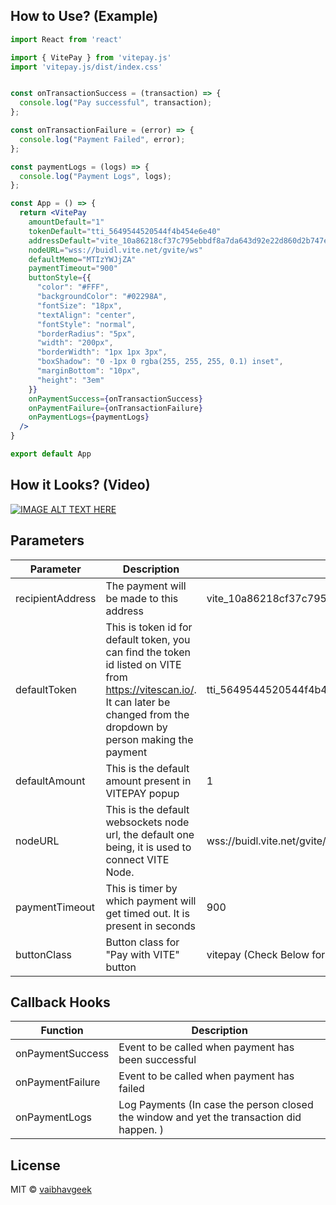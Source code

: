 

## How to Use? (Example)

```jsx
import React from 'react'

import { VitePay } from 'vitepay.js'
import 'vitepay.js/dist/index.css'


const onTransactionSuccess = (transaction) => {
  console.log("Pay successful", transaction);
};

const onTransactionFailure = (error) => {
  console.log("Payment Failed", error);
};

const paymentLogs = (logs) => {
  console.log("Payment Logs", logs);
};

const App = () => {
  return <VitePay
    amountDefault="1"
    tokenDefault="tti_5649544520544f4b454e6e40"
    addressDefault="vite_10a86218cf37c795ebbdf8a7da643d92e22d860d2b747e049e"
    nodeURL="wss://buidl.vite.net/gvite/ws"
    defaultMemo="MTIzYWJjZA"
    paymentTimeout="900"
    buttonStyle={{
      "color": "#FFF",
      "backgroundColor": "#02298A",
      "fontSize": "18px",
      "textAlign": "center",
      "fontStyle": "normal",
      "borderRadius": "5px",
      "width": "200px",
      "borderWidth": "1px 1px 3px",
      "boxShadow": "0 -1px 0 rgba(255, 255, 255, 0.1) inset",
      "marginBottom": "10px",
      "height": "3em"
    }}
    onPaymentSuccess={onTransactionSuccess}
    onPaymentFailure={onTransactionFailure}
    onPaymentLogs={paymentLogs}
  />
}

export default App


```

## How it Looks? (Video)
[![IMAGE ALT TEXT HERE](https://img.youtube.com/vi/5tqTfJ1T6oE/0.jpg)](https://www.youtube.com/watch?v=DCgagBe2bKM)


## Parameters
| Parameter | Description | Default Value 
| -------- | ----------- | --------------
| recipientAddress | The payment will be made to this address |  vite_10a86218cf37c795ebbdf8a7da643d92e22d860d2b747e049e 
| defaultToken | This is token id for default token, you can find the token id listed on VITE from https://vitescan.io/. It can later be changed from the dropdown by person making the payment  | tti_5649544520544f4b454e6e40 
| defaultAmount | This is the default amount present in VITEPAY popup | 1 
| nodeURL | This is the default websockets node url, the default one being, it is used to connect VITE Node. | wss://buidl.vite.net/gvite/ws
| paymentTimeout | This is timer by which payment will get timed out. It is present in seconds | 900 
| buttonClass | Button class for "Pay with VITE" button | vitepay (Check Below for more information) 

## Callback Hooks 
| Function | Description 
| --------  | ----------- 
| onPaymentSuccess | Event to be called when payment has been successful
| onPaymentFailure | Event to be called when payment has failed
| onPaymentLogs | Log Payments (In case the person closed the window and yet the transaction did happen. )



## License

MIT © [vaibhavgeek](https://github.com/vaibhavgeek)
